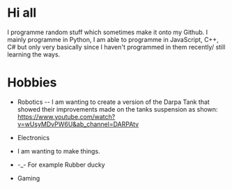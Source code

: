 # Hi all

I programme random stuff which sometimes make it onto my Github. I mainly programme in Python, I am able to programme in JavaScript, C++, C# but only very basically since I haven't programmed in them recently/ still learning the ways.

# Hobbies
 - Robotics
 -- I am wanting to create a version of the Darpa Tank that showed their improvements made on the tanks suspension as shown: https://www.youtube.com/watch?v=wUsyMDvPW6U&ab_channel=DARPAtv
 
 - Electronics
 - I am wanting to make things. 
 - -_- For example Rubber ducky
 - Gaming

<!--
**PureCypher/PureCypher** is a ✨ _special_ ✨ repository because its `README.md` (this file) appears on your GitHub profile.

Here are some ideas to get you started:

- 🔭 I’m currently working on ...
- 🌱 I’m currently learning ...
- 👯 I’m looking to collaborate on ...
- 🤔 I’m looking for help with ...
- 💬 Ask me about ...
- 📫 How to reach me: ...
- 😄 Pronouns: ...
- ⚡ Fun fact: ...
-->
